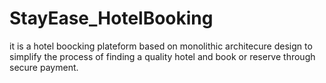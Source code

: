 # StayEase_HotelBooking
it is a hotel boocking plateform based on monolithic architecure design to simplify the process of finding a quality hotel and book or reserve through secure payment.
